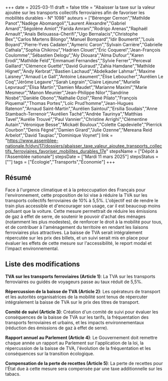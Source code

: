 +++
date = 2025-03-11
draft = false
title = "Abaisser la taxe sur la valeur ajoutée sur les transports collectifs ferroviaires afin de favoriser les mobilités durables - N° 1098"
auteurs = ["Bérenger Cernon","Mathilde Panot","Nadège Abomangoli","Laurent Alexandre","Gabriel Amard","Ségolène Amiot","Farida Amrani","Rodrigo Arenas","Raphaël Arnault","Anaïs Belouassa-Cherifi","Ugo Bernalacis","Christophe Bex","Carlos Martens Bilongo","Manuel Bompard","Idir Boumertit","Louis Boyard","Pierre-Yves Cadalen","Aymeric Caron","Sylvain Carrière","Gabrielle Cathala","Sophia Chikirou","Hadrien Clouet","Éric Coquerel","Jean-François Coulomme","Sébastien Delogu","Aly Diouara","Alma Dufour","Karen Erodi","Mathilde Feld","Emmanuel Fernandes","Sylvie Ferrer","Perceval Gaillard","Clémence Guetté","David Guiraud","Zahia Hamdane","Mathilde Hignet","Andy Kerbrat","Bastien Lachaud","Abdelkader Lahmar","Maxime Laisney","Arnaud Le Gall","Antoine Léaument","Élise Leboucher","Aurélien Le Coq","Jérôme Legavre","Sarah Legrain","Claire Lejeune","Murielle Lepvraud","Élisa Martin","Damien Maudet","Marianne Maximi","Marie Mesmeur","Manon Meunier","Jean-Philippe Nilor","Sandrine Nosbé","Danièle Obono","Nathalie Oziol","René Pilato","François Piquemal","Thomas Portes","Loïc Prud’homme","Jean-Hugues Ratenon","Arnaud Saint-Martin","Aurélien Saintoul","Ersilia Soudais","Anne Stambach-Terrenoir","Aurélien Taché","Andrée Taurinya","Matthias Tavel","Aurélie Trouvé","Paul Vannier","Christine Arrighi","Clémentine Autain","Véronique Besse","Mickaël Bouloux","Colette Capdevielle","Pierrick Courbon","Denis Fégné","Damien Girard","Julie Ozenne","Mereana Reid Arbelot","David Taupiac","Dominique Voynet"]
link = "https://www.assemblee-nationale.fr/dyn/17/dossiers/abaisser_taxe_valeur_ajoutee_transports_collectifs_ferroviaires_favoriser_mobilites_durables_17e"
stepsName = ["Dépôt à l'Assemblée nationale"]
stepsDate = ["Mardi 11 mars 2025"]
stepsStatus = [""]
tags = ["Écologie","Transports","Économie"]
+++

## Résumé

Face à l'urgence climatique et à la préoccupation des Français pour l'environnement, cette proposition de loi vise à réduire la TVA sur les transports collectifs ferroviaires de 10% à 5,5%. L'objectif est de rendre le train plus accessible et d'encourager son usage, car il est beaucoup moins polluant que la voiture. Cette mesure permettrait de réduire les émissions de gaz à effet de serre, de soutenir le pouvoir d'achat des ménages (notamment les plus modestes), de renforcer le droit à la mobilité pour tous, et de contribuer à l'aménagement du territoire en rendant les liaisons ferroviaires plus attractives. La baisse de TVA serait intégralement répercutée sur les prix des billets, et un suivi serait mis en place pour évaluer les effets de cette mesure sur l'accessibilité, le report modal et l'impact environnemental.

## Liste des modifications

**TVA sur les transports ferroviaires (Article 1)**: La TVA sur les transports ferroviaires ou guidés de voyageurs passe au taux réduit de 5,5%.

**Répercussion de la baisse de TVA (Article 2)**: Les opérateurs de transport et les autorités organisatrices de la mobilité sont tenus de répercuter intégralement la baisse de TVA sur le prix des titres de transport.

**Comité de suivi (Article 3)**: Création d'un comité de suivi pour évaluer les conséquences de la baisse de TVA sur les tarifs, la fréquentation des transports ferroviaires et urbains, et les impacts environnementaux (réduction des émissions de gaz à effet de serre).

**Rapport annuel au Parlement (Article 4)**: Le Gouvernement doit remettre chaque année un rapport au Parlement sur l'application de la loi, la répercussion de la baisse de TVA, l'évolution de la fréquentation et les conséquences sur la transition écologique.

**Compensation de la perte de recettes (Article 5)**: La perte de recettes pour l'État due à cette mesure sera compensée par une taxe additionnelle sur les tabacs.
